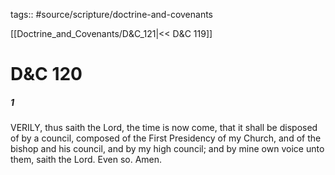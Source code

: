 tags:: #source/scripture/doctrine-and-covenants

[[Doctrine_and_Covenants/D&C_121|<< D&C 119]]

# D&C 120

##### 1

VERILY, thus saith the Lord, the time is now come, that it shall be disposed of by a council, composed of the First Presidency of my Church, and of the bishop and his council, and by my high council; and by mine own voice unto them, saith the Lord. Even so. Amen.
